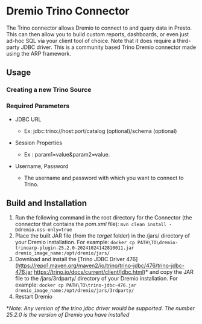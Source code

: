 # Dremio Trino Connector

The Trino connector allows Dremio to connect to and query data in Presto. This can then allow you to build custom reports, dashboards, or even just ad-hoc SQL via your client tool of choice. Note that it does require a third-party JDBC driver.
This is a community based Trino Dremio connector made using the ARP framework.

## Usage

### Creating a new Trino Source
### Required Parameters

* JDBC URL
   - Ex: jdbc:trino://host:port/catalog (optional)/schema (optional) 

* Session Properties
   - Ex : param1=value&param2=value.

* Username, Password
   - The username and password with which you want to connect to Trino.

## Build and Installation

1. Run the following command in the root directory for the Connector (the connector that contains the *pom.xml* file): `mvn clean install -Ddremio.oss-only=true`
2. Place the built JAR file (from the *target* folder) in the /jars/ directory of your Dremio installation. For example:
    `docker cp PATH\TO\dremio-trinoarp-plugin-25.2.0-20241024142810011.jar dremio_image_name:/opt/dremio/jars/`
3. Download and install the [Trino JDBC Driver 476](https://repo1.maven.org/maven2/io/trino/trino-jdbc/476/trino-jdbc-476.jar  https://trino.io/docs/current/client/jdbc.html)* and copy the JAR file to the /jars/3rdparty/ directory of your Dremio installation. For example:
    `docker cp PATH\TO\trino-jdbc-476.jar dremio_image_name:/opt/dremio/jars/3rdparty/`
4. Restart Dremio

**Note: Any version of the trino jdbc driver would be supported. The number 25.2.0 is the version of Dremio you have installed* 

